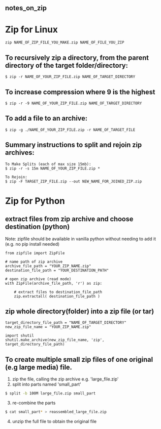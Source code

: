 ## notes_on_zip

# Zip for Linux

```
zip NAME_OF_ZIP_FILE_YOU_MAKE.zip NAME_OF_FILE_YOU_ZIP
```

## To recursively zip a directory, from the parent directory of the target folder/directory:

```
$ zip -r NAME_OF_YOUR_ZIP_FILE.zip NAME_OF_TARGET_DIRECTORY
```

## To increase compression where 9 is the highest
```
$ zip -r -9 NAME_OF_YOUR_ZIP_FILE.zip NAME_OF_TARGET_DIRECTORY
```



## To add a file to an archive:
```
$ zip -g ./NAME_OF_YOUR_ZIP_FILE.zip -r NAME_OF_TARGET_FILE
```

## Summary instructions to split and rejoin zip archives:
```
To Make Splits (each of max size 15mb):
$ zip -r -s 15m NAME_OF_YOUR_ZIP_FILE.zip *

To Rejoin:
$ zip -F TARGET_ZIP_FILE.zip --out NEW_NAME_FOR_JOINED_ZIP.zip
```


# Zip for Python

## extract files from zip archive and choose destination (python)
Note: zipfile should be available in vanilla python without needing to add it (e.g. no pip install needed)

```
from zipfile import ZipFile 
  
# name path of zip archive
archive_file_path = "YOUR_ZIP_NAME.zip"
destination_file_path = "YOUR_DESTINATION_PATH"
  
# open zip archive (read mode)
with ZipFile(archive_file_path, 'r') as zip: 

    # extract files to destination_file_path
    zip.extractall( destination_file_path )

```


## zip whole directory(folder) into a zip file (or tar)

```
target_directory_file_path = "NAME_OF_TARGET_DIRECTORY"
new_zip_file_name = "YOUR_ZIP_NAME.zip"

import shutil
shutil.make_archive(new_zip_file_name, 'zip', target_directory_file_path)
```

## To create multiple small zip files of one original (e.g large media) file.

1. zip the file, calling the zip archive e.g. 'large_file.zip'
2. split into parts named 'small_part'
```bash
$ split -b 100M large_file.zip small_part
```
3. re-combine the parts
```bash
$ cat small_part* > reassembled_large_file.zip
```
4. unzip the full file to obtain the original file
